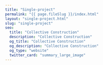 ```yaml
---
title: "Single-project"
permalink: "{{ page.fileSlug }}/index.html"
layout: "single-project.html"
slug: "single-project"
seo:
  title: "Collective Construction"
  description: "Collective Construction"
  og_title: "Collective Construction"
  og_description: "Collective Construction"
  og_type: "website"
  twitter_card: "summary_large_image"
---
```

